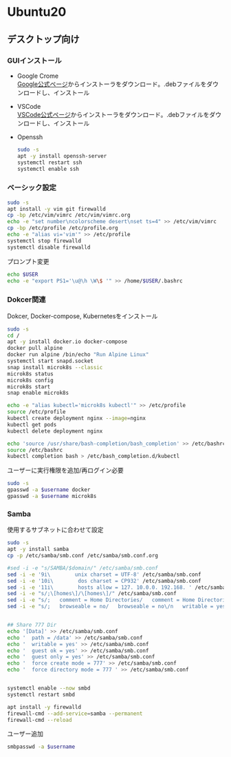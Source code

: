 # Ubuntu20

## デスクトップ向け

### GUIインストール

- Google Crome  
    [Google公式ページ](https://www.google.com/chrome/)からインストーラをダウンロード。.debファイルをダウンロードし、インストール
- VSCode  
    [VSCode公式ページ](https://code.visualstudio.com/)からインストーラをダウンロード。.debファイルをダウンロードし、インストール
- Openssh  

    ```bash
    sudo -s
    apt -y install openssh-server
    systemctl restart ssh
    systemctl enable ssh
    ```

### ベーシック設定

```bash
sudo -s
apt install -y vim git firewalld
cp -bp /etc/vim/vimrc /etc/vim/vimrc.org
echo -e "set number\ncolorscheme desert\nset ts=4" >> /etc/vim/vimrc
cp -bp /etc/profile /etc/profile.org
echo -e "alias vi='vim'" >> /etc/profile
systemctl stop firewalld
systemctl disable firewalld
```

プロンプト変更

```bash
echo $USER
echo -e "export PS1='\u@\h \W\$ '" >> /home/$USER/.bashrc
```

### Dokcer関連

Dokcer, Docker-compose, Kubernetesをインストール

```bash
sudo -s
cd /
apt -y install docker.io docker-compose
docker pull alpine
docker run alpine /bin/echo "Run Alpine Linux"
systemctl start snapd.socket
snap install microk8s --classic
microk8s status
microk8s config
microk8s start
snap enable microk8s

echo -e "alias kubectl='microk8s kubectl'" >> /etc/profile
source /etc/profile
kubectl create deployment nginx --image=nginx
kubectl get pods
kubectl delete deployment nginx

echo 'source /usr/share/bash-completion/bash_completion' >> /etc/bashrc
source /etc/bashrc
kubectl completion bash > /etc/bash_completion.d/kubectl
```

ユーザーに実行権限を追加/再ログイン必要

```bash
sudo -s
gpasswd -a $username docker
gpasswd -a $username microk8s
```

### Samba

使用するサブネットに合わせて設定

```bash
sudo -s
apt -y install samba
cp -p /etc/samba/smb.conf /etc/samba/smb.conf.org

#sed -i -e "s/SAMBA/$domain/" /etc/samba/smb.conf
sed -i -e '9i\        unix charset = UTF-8' /etc/samba/smb.conf
sed -i -e '10i\        dos charset = CP932' /etc/samba/smb.conf
sed -i -e '11i\        hosts allow = 127. 10.0.0. 192.168. ' /etc/samba/smb.conf
sed -i -e "s/;\[homes\]/\[homes\]/" /etc/samba/smb.conf
sed -i -e "s/;   comment = Home Directories/   comment = Home Directories/" /etc/samba/smb.conf
sed -i -e "s/;   browseable = no/   browseable = no\/n   writable = yes/" /etc/samba/smb.conf


## Share 777 Dir
echo '[Data]' >> /etc/samba/smb.conf
echo '  path = /data' >> /etc/samba/smb.conf
echo '  writable = yes' >> /etc/samba/smb.conf
echo '  guest ok = yes' >> /etc/samba/smb.conf
echo '  guest only = yes' >> /etc/samba/smb.conf
echo '  force create mode = 777' >> /etc/samba/smb.conf
echo '  force directory mode = 777 ' >> /etc/samba/smb.conf


systemctl enable --now smbd
systemctl restart smbd

apt install -y firewalld
firewall-cmd --add-service=samba --permanent
firewall-cmd --reload

```

ユーザー追加

```bash
smbpasswd -a $username
```
